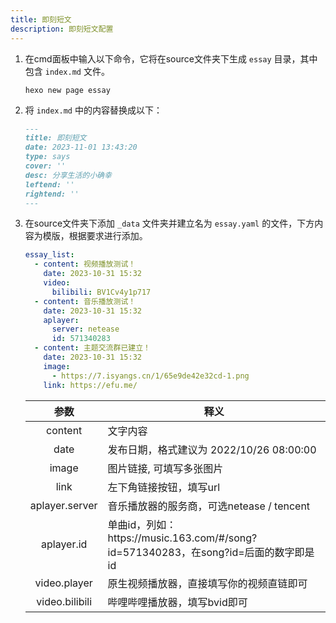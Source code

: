 ```yaml
---
title: 即刻短文
description: 即刻短文配置
---
```


1. 在cmd面板中输入以下命令，它将在source文件夹下生成 `essay` 目录，其中包含 `index.md` ​文件。

    ```shell [Terminal]
    hexo new page essay
    ```

2. 将 `index.md` 中的内容替换成以下：

    ```markdown [source/essay/index.md]
    ---
    title: 即刻短文
    date: 2023-11-01 13:43:20
    type: says
    cover: ''
    desc: 分享生活的小确幸
    leftend: ''
    rightend: ''
    ---
    ```

3. 在source文件夹下添加 `_data` 文件夹并建立名为 `essay.yaml` 的文件，下方内容为模版，根据要求进行添加。

    ```yaml [source/_data/essay.yaml]
    essay_list:
      - content: 视频播放测试！
        date: 2023-10-31 15:32
        video:
          bilibili: BV1Cv4y1p717
      - content: 音乐播放测试！
        date: 2023-10-31 15:32
        aplayer:
          server: netease
          id: 571340283
      - content: 主题交流群已建立！
        date: 2023-10-31 15:32
        image:
          - https://7.isyangs.cn/1/65e9de42e32cd-1.png
        link: https://efu.me/
    ```
    
    |       参数       | 释义                                                                     |
    |:--------------:|------------------------------------------------------------------------|
    |    content     | 文字内容                                                                   |
    |      date      | 发布日期，格式建议为 2022/10/26 08:00:00                                         |
    |     image      | 图片链接, 可填写多张图片                                                          |
    |      link      | 左下角链接按钮，填写url                                                          |
    | aplayer.server | 音乐播放器的服务商，可选netease / tencent                                          |
    |   aplayer.id   | 单曲id，列如：https:\/\/music.163.com/#/song?id=571340283，在song?id=后面的数字即是id |
    |  video.player  | 原生视频播放器，直接填写你的视频直链即可                                                   |
    | video.bilibili | 哔哩哔哩播放器，填写bvid即可                                                       |